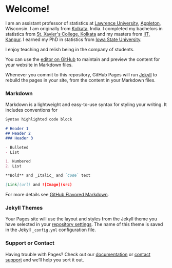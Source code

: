 # Welcome! 

I am an assistant professor of statistics at [Lawrence University](https://www.lawrence.edu/), [Appleton](https://en.wikipedia.org/wiki/Appleton,_Wisconsin), Wisconsin. I am originally from [Kolkata](https://en.wikipedia.org/wiki/Kolkata), India. I completed my bachelors in statistics from [St. Xavier's College, Kolkata](https://www.sxccal.edu/) and my masters from [IIT, Kanpur](https://www.iitk.ac.in/). I earned my PhD in statistics from [Iowa State University](https://www.iastate.edu/).

I enjoy teaching and relish being in the company of students. 

You can use the [editor on GitHub](https://github.com/abhicc/abhishekchakraborty.github.io/edit/gh-pages/index.md) to maintain and preview the content for your website in Markdown files.

Whenever you commit to this repository, GitHub Pages will run [Jekyll](https://jekyllrb.com/) to rebuild the pages in your site, from the content in your Markdown files.

### Markdown

Markdown is a lightweight and easy-to-use syntax for styling your writing. It includes conventions for

```markdown
Syntax highlighted code block

# Header 1
## Header 2
### Header 3

- Bulleted
- List

1. Numbered
2. List

**Bold** and _Italic_ and `Code` text

[Link](url) and ![Image](src)
```

For more details see [GitHub Flavored Markdown](https://guides.github.com/features/mastering-markdown/).

### Jekyll Themes

Your Pages site will use the layout and styles from the Jekyll theme you have selected in your [repository settings](https://github.com/abhicc/abhishekchakraborty.github.io/settings). The name of this theme is saved in the Jekyll `_config.yml` configuration file.

### Support or Contact

Having trouble with Pages? Check out our [documentation](https://docs.github.com/categories/github-pages-basics/) or [contact support](https://github.com/contact) and we’ll help you sort it out.
